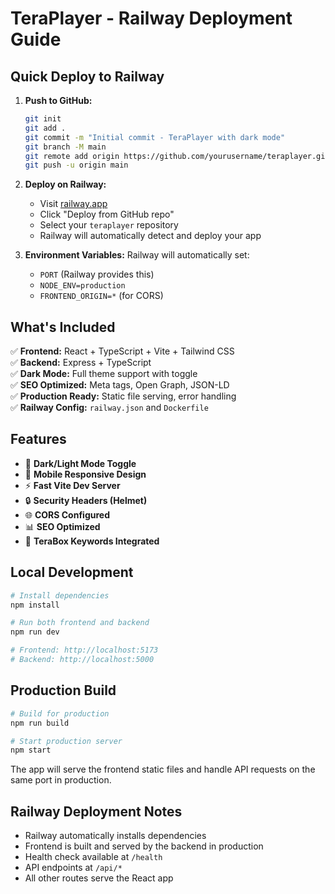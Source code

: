# TeraPlayer - Railway Deployment Guide

## Quick Deploy to Railway

1. **Push to GitHub:**
   ```bash
   git init
   git add .
   git commit -m "Initial commit - TeraPlayer with dark mode"
   git branch -M main
   git remote add origin https://github.com/yourusername/teraplayer.git
   git push -u origin main
   ```

2. **Deploy on Railway:**
   - Visit [railway.app](https://railway.app)
   - Click "Deploy from GitHub repo"
   - Select your `teraplayer` repository
   - Railway will automatically detect and deploy your app

3. **Environment Variables:**
   Railway will automatically set:
   - `PORT` (Railway provides this)
   - `NODE_ENV=production`
   - `FRONTEND_ORIGIN=*` (for CORS)

## What's Included

✅ **Frontend:** React + TypeScript + Vite + Tailwind CSS  
✅ **Backend:** Express + TypeScript  
✅ **Dark Mode:** Full theme support with toggle  
✅ **SEO Optimized:** Meta tags, Open Graph, JSON-LD  
✅ **Production Ready:** Static file serving, error handling  
✅ **Railway Config:** `railway.json` and `Dockerfile`  

## Features

- 🎨 **Dark/Light Mode Toggle**
- 📱 **Mobile Responsive Design**
- ⚡ **Fast Vite Dev Server**
- 🔒 **Security Headers (Helmet)**
- 🌐 **CORS Configured**
- 📊 **SEO Optimized**
- 🎯 **TeraBox Keywords Integrated**

## Local Development

```bash
# Install dependencies
npm install

# Run both frontend and backend
npm run dev

# Frontend: http://localhost:5173
# Backend: http://localhost:5000
```

## Production Build

```bash
# Build for production
npm run build

# Start production server
npm start
```

The app will serve the frontend static files and handle API requests on the same port in production.

## Railway Deployment Notes

- Railway automatically installs dependencies
- Frontend is built and served by the backend in production
- Health check available at `/health`
- API endpoints at `/api/*`
- All other routes serve the React app
